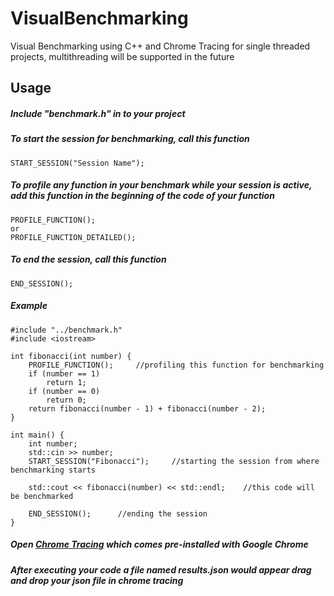 # VisualBenchmarking
Visual Benchmarking using C++ and Chrome Tracing for single threaded projects, multithreading will be supported in the future

## Usage
##### Include "benchmark.h" in to your project

##### To start the session for benchmarking, call this function
```
START_SESSION("Session Name");
```

##### To profile any function in your benchmark while your session is active, add this function in  the beginning of the code of your function
```
PROFILE_FUNCTION();
or
PROFILE_FUNCTION_DETAILED();
```

##### To end the session, call this function
```
END_SESSION();
```

##### Example
```
#include "../benchmark.h"
#include <iostream>

int fibonacci(int number) {
    PROFILE_FUNCTION();     //profiling this function for benchmarking
    if (number == 1) 
        return 1;
    if (number == 0)
        return 0;
    return fibonacci(number - 1) + fibonacci(number - 2);
}

int main() {
    int number;
    std::cin >> number;
    START_SESSION("Fibonacci");     //starting the session from where benchmarking starts
    
    std::cout << fibonacci(number) << std::endl;    //this code will be benchmarked
    
    END_SESSION();      //ending the session
}
```

##### Open [Chrome Tracing](chrome://tracing/) which comes pre-installed with Google Chrome
##### After executing your code a file named results.json would appear drag and drop your json file in chrome tracing
